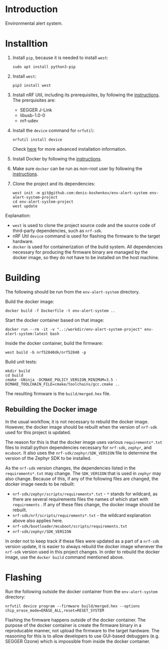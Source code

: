 # Introduction
Environmental alert system.

# Installtion
1. Install `pip`, because it is needed to install `west`:
    ```
    sudo apt install python3-pip
    ```

2. Install `west`:
    ```
    pip3 install west
    ```

3. Install nRF Util, including its prerequisites, by following the [instructions](https://docs.nordicsemi.com/bundle/nrfutil/page/guides/installing.html). The prerquisites are:
    - SEGGER J-Link
    - libusb-1.0-0
    - nrf-udev

4. Install the `device` command for `nrfutil`:
    ```
    nrfutil install device
    ```
    Check [here](https://docs.nordicsemi.com/bundle/nrfutil/page/guides/installing_commands.html) for more advanced installation information.

5. Install Docker by following the [instructions](https://docs.docker.com/engine/install/ubuntu/).

6. Make sure `docker` can be run as non-root user by following the [instructions](https://docs.docker.com/engine/install/linux-postinstall/).

7. Clone the project and its dependencies:
    ```
    west init -m git@github.com:denis-koshenkov/env-alert-system env-alert-system-project
    cd env-alert-system-project
    west update
    ```

Explanation:
- `west` is used to clone the project source code and the source code of third-party dependencies, such as `nrf-sdk`.
- nRF Util `device` command is used for flashing the firmware to the target hardware.
- `docker` is used for containerization of the build system. All dependencies necessary for producing the firmware binary are managed by the docker image, so they do not have to be installed on the host machine.

# Building
The following should be run from the `env-alert-system` directory.

Build the docker image:
```
docker build -f Dockerfile -t env-alert-system ..
```

Start the docker container based on that image:
```
docker run --rm -it -v "..:/workdir/env-alert-system-project" env-alert-system:latest bash
```

Inside the docker container, build the firmware:
```
west build -b nrf52840dk/nrf52840 -p
```

Build unit tests:
```
mkdir build
cd build
cmake -GNinja -DCMAKE_POLICY_VERSION_MINIMUM=3.5 -DCMAKE_TOOLCHAIN_FILE=cmake/toolchains/gcc.cmake ..
```

The resulting firmware is the `build/merged.hex` file.

## Rebuilding the Docker image
In the usual workflow, it is not necessary to rebuild the docker image. However, the docker image should be rebuilt when the version of `nrf-sdk` used for this project is updated.

The reason for this is that the docker image uses various `requirements*.txt` files to install python dependencies necessary for `nrf-sdk`, `zephyr`, and `mcuboot`. It also uses the `nrf-sdk/zephyr/SDK_VERSION` file to determine the version of the Zephyr SDK to be installed.

As the `nrf-sdk` version changes, the dependencies listed in the `requirements*.txt` may change. The `SDK_VERSION` that is used in `zephyr` may also change. Because of this, if any of the following files are changed, the docker image needs to be rebuilt:
- `nrf-sdk/zephyr/scripts/requirements*.txt` - `*` stands for wildcard, as there are several requirements files the names of which start with `requirements` . If any of these files change, the docker image should be rebuilt. 
- `nrf-sdk/nrf/scripts/requirements*.txt` - the wildcard explanation above also applies here.
- `nrf-sdk/bootloader/mcuboot/scripts/requirements.txt`
- `nrf-sdk/zephyr/SDK_VERSION`

In order not to keep track if these files were updated as a part of a `nrf-sdk` version update, it is easier to always rebuild the docker image whenever the `nrf-sdk` version used in this project changes. In order to rebuild the docker image, use the `docker build` command mentioned above.


# Flashing
Run the following outside the docker container from the `env-alert-system` directory:
```
nrfutil device program --firmware build/merged.hex --options chip_erase_mode=ERASE_ALL,reset=RESET_SYSTEM
```

Flashing the firmware happens outside of the docker container. The purpose of the docker container is create the firmware binary in a reproducable manner, not upload the firmware to the target hardware. The reasoning for this is to allow developers to use GUI-based debuggers (e.g. SEGGER Ozone) which is impossible from inside the docker container.
